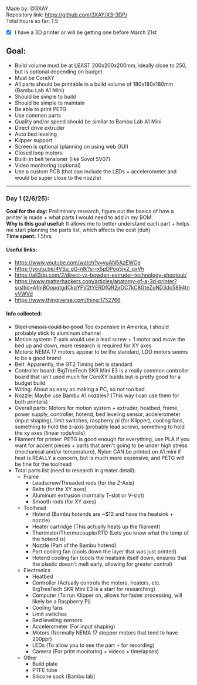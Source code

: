Made by: @3XAY <br>
Repository link: https://github.com/3XAY/X3-3DP/ <br>
Total hours so far: 1.5


* [X] I have a 3D printer or will be getting one before March 21st


## Goal:
- Build volume must be at LEAST 200x200x200mm, ideally close to 250, but is optional depending on budget
- Must be CoreXY
- All parts should be printable in a build volume of 180x180x180mm (Bambu Lab A1 Mini)
- Should be simple to build
- Should be simple to maintain
- Be able to print PETG
- Use common parts
- Quality and/or speed should be similar to Bambu Lab A1 Mini
- Direct drive extruder
- Auto bed leveling
- Klipper support
- Screen is optional (planning on using web GUI)
- Closed loop motors
- Built=in belt tensioner (like Sovol SV07)
- Video monitoring (optional)
- Use a custom PCB (that can include the LEDs + accelerometer and would be super close to the nozzle)

***
### Day 1 (2/6/25):
**Goal for the day:** Preliminary research, figure out the basics of how a printer is made + what parts I would need to add in my BOM. <br>
**Why is this goal useful:** It allows me to better understand each part + helps me start planning the parts list, which affects the cost (duh) <br>
**Time spent:** 1.5hrs

#### Useful links:
- https://www.youtube.com/watch?v=yuAN5AzEWCg
- https://youtu.be/4VSu_gG-nlk?si=x5pDPoq5jk2_qxVh
- https://all3dp.com/2/direct-vs-bowden-extruder-technology-shootout/
- https://www.matterhackers.com/articles/anatomy-of-a-3d-printer?srsltid=AfmBOopqtgdCkqYFV2tYERDfQR2jrDC7kC8GteZoND3dc5894tnvVWVd
- https://www.thingiverse.com/thing:1752766

#### Info collected:
- ~~Steel chassis could be good~~ Too expensive in America, I should probably stick to aluminum channel
- Motion system: Z-axis would use a lead screw + 1 motor and move the bed up and down, more research is required for XY axes
- Motors: NEMA 17 motors appear to be the standard, LDO motors seems to be a good brand
- Belt: Apparently, the GT2 Timing belt is standard
- Controller board: BigTreeTech SKR Mini E3 is a really common controller board that isn't used much for CoreXY builds but is pretty good for a budget build
- Wiring: About as easy as making a PC, so not too bad
- Nozzle: Maybe use Bambu A1 nozzles? (This way I can use them for both printers)
- Overall parts: Motors for motion system + extruder, heatbed, frame, power supply, controller, hotend, bed leveling sensor, accelerometer (input shaping), limit switches, raspberry pi (for Klipper), cooling fans, something to hold the z-axis (probably lead screw), something to hold the xy axes (linear rods/rails)
- Filament for printer: PETG is good enough for everything, use PLA if you want for accent pieces + parts that aren't going to be under high stress (mechanical and/or temperature), Nylon CAN be printed on A1 mini if heat is REALLY a concern, but is much more expensive, and PETG will be fine for the toolhead
- Total parts list (need to research in greater detail):
  * Frame
    - Leadscrew/Threaded rods (for the Z-Axis)
    - Belts (for the XY axes)
    - Aluminum extrusion (normally T-slot or V-slot)
    - Smooth rods (for XY axes)
  * Toolhead
    - Hotend (Bambu hotends are ~$12 and have the heatsink + nozzle)
    - Heater cartridge (This actually heats up the filament)
    - Thermistor/Thermocouple/RTD (Lets you know what the temp of the hotend is)
    - Nozzle (Part of the Bambu hotend)
    - Part cooling fan (cools down the layer that was just printed)
    - Hotend cooling fan (cools the heatsink itself down, ensures that the plastic doesn't melt early, allowing for greater control)
  * Electronics
    - Heatbed
    - Controller (Actually controls the motors, heaters, etc. BigTreeTech SKR Mini E3 is a start for researching)
    - Computer (To run Klipper on, allows for faster processing, will likely be a Raspberry Pi)
    - Cooling fans
    - Limit switches
    - Bed leveling sensors
    - Accelerometer (For input shaping)
    - Motors (Normally NEMA 17 stepper motors that tend to have 200ppr)
    - LEDs (To allow you to see the part + for recording)
    - Camera (For print monitoring + videos + timelapses)
  * Other
    - Build plate
    - PTFE tube
    - Silicone sock (Bambu lab)
